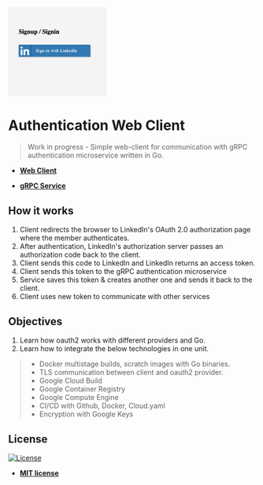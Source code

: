 <img src="./screenshots/1.png" width=200px display="block" >

# Authentication  Web Client

> Work in progress - Simple web-client for communication with gRPC authentication microservice written in Go.

- **[Web Client](https://dev.rami.im/mxweb/index/)**

- **[gRPC Service](https://github.com/rumsrami/grpc-token-service)**

## How it works

1. Client redirects the browser to LinkedIn's OAuth 2.0 authorization page where the member authenticates.
2. After authentication, LinkedIn's authorization server passes an authorization code back to the client.
3. Client sends this code to LinkedIn and LinkedIn returns an access token.
4. Client sends this token to the gRPC authentication microservice
5. Service saves this token & creates another one and sends it back to the client.
6. Client uses new token to communicate with other services

## Objectives
1. Learn how oauth2 works with different providers and Go.
2. Learn how to integrate the below technologies in one unit.

> * Docker multistage builds, scratch images with Go binaries.
> * TLS communication between client and oauth2 provider.
> * Google Cloud Build
> * Google Container Registry
> * Google Compute Engine
> * CI/CD with Github, Docker, Cloud.yaml
> * Encryption with Google Keys

## License

[![License](http://img.shields.io/:license-mit-blue.svg?style=flat-square)](http://badges.mit-license.org)

- **[MIT license](http://opensource.org/licenses/mit-license.php)**
